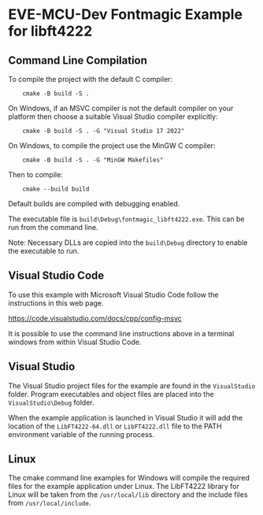# EVE-MCU-Dev Fontmagic Example for libft4222

## Command Line Compilation

To compile the project with the default C compiler:
```
    cmake -B build -S .
```
On Windows, if an MSVC compiler is not the default compiler on your platform then choose a suitable Visual Studio compiler explicitly:
```
    cmake -B build -S . -G "Visual Studio 17 2022"
```
On Windows, to compile the project use the MinGW C compiler:
```
    cmake -B build -S . -G "MinGW Makefiles"
```
Then to compile:
```
    cmake --build build
```
Default builds are compiled with debugging enabled. 

The executable file is `build\Debug\fontmagic_libft4222.exe`. This can be run from the command line. 

Note: Necessary DLLs are copied into the `build\Debug` directory to enable the executable to run.

## Visual Studio Code

To use this example with Microsoft Visual Studio Code follow the instructions in this web page.

https://code.visualstudio.com/docs/cpp/config-msvc

It is possible to use the command line instructions above in a terminal windows from within Visual Studio Code.

## Visual Studio

The Visual Studio project files for the example are found in the `VisualStudio` folder. Program executables and object files are placed into the `VisualStudio\Debug` folder. 

When the example application is launched in Visual Studio it will add the location of the `LibFT4222-64.dll` or `LibFT4222.dll` file to the PATH environment variable of the running process.

## Linux

The cmake command line examples for Windows will compile the required files for the example application under Linux. The LibFT4222 library for Linux will be taken from the `/usr/local/lib` directory and the include files from `/usr/local/include`.
